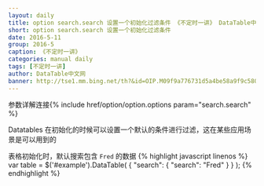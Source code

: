 ```yaml
---
layout: daily
title: option search.search 设置一个初始化过滤条件 《不定时一讲》 DataTable中文网
short: option search.search 设置一个初始化过滤条件
date: 2016-5-11
group: 2016-5
caption: 《不定时一讲》
categories: manual daily
tags: [不定时一讲]
author: DataTable中文网
banner: http://tse1.mm.bing.net/th?&id=OIP.M09f9a776731d5a4be58a9f9c5800be8co0&w=300&h=225&c=0&pid=1.9&rs=0&p=0
---
```

参数详解连接{% include href/option/option.options param="search.search" %}

Datatables 在初始化的时候可以设置一个默认的条件进行过滤，这在某些应用场景是可以用到的
<!--more-->

表格初始化时，默认搜索包含 `Fred` 的数据
{% highlight javascript linenos %}
    var table = $('#example').DataTable( {
      "search": {
        "search": "Fred"
      }
    } );
{% endhighlight %}
